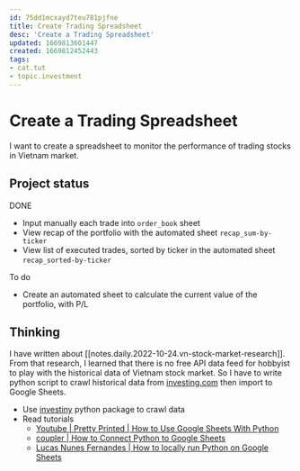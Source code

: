 ```yaml
---
id: 75dd1mcxayd7teu781pjfne
title: Create Trading Spreadsheet
desc: 'Create a Trading Spreadsheet'
updated: 1669813601447
created: 1669812452443
tags:
- cat.tut
- topic.investment
---
```

# Create a Trading Spreadsheet

I want to create a spreadsheet to monitor the performance of trading stocks in Vietnam market.

## Project status

DONE
- Input manually each trade into `order_book` sheet
- View recap of the portfolio with the automated sheet `recap_sum-by-ticker`
- View list of executed trades, sorted by ticker in the automated sheet `recap_sorted-by-ticker`

To do
- Create an automated sheet to calculate the current value of the portfolio, with P/L

## Thinking

I have written about [[notes.daily.2022-10-24.vn-stock-market-research]]. From that research, I learned that there is no free API data feed for hobbyist to play with the historical data of Vietnam stock market. So I have to write python script to crawl historical data from [investing.com](https://www.investing.com/) then import to Google Sheets.

- Use [investiny](https://github.com/alvarobartt/investiny) python package to crawl data
- Read tutorials
    - [Youtube | Pretty Printed | How to Use Google Sheets With Python](https://www.youtube.com/watch?v=bu5wXjz2KvU)
    - [coupler | How to Connect Python to Google Sheets](https://blog.coupler.io/python-to-google-sheets/)
    - [Lucas Nunes Fernandes | How to locally run Python on Google Sheets](https://betterprogramming.pub/how-to-enable-pythons-access-to-google-sheets-e4264cdb545b)